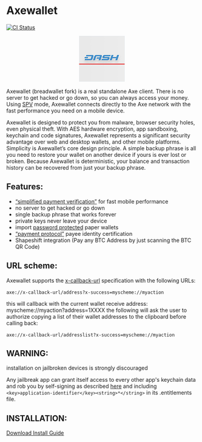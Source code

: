 # Axewallet

[![CI Status](https://travis-ci.com/AXErunners/axewallet.svg?branch=maste?style=flat)](https://travis-ci.com/AXErunners/axewallet)

<p align="center" >
<img src="AxeWallet/Images.xcassets/AppIcon.appiconset/icon120.png" alt="Axewallet" title="Axewallet">
</p>

Axewallet (breadwallet fork) is a real standalone Axe client. There is no server to get hacked or go down, so you can always access your money.
Using [SPV](https://en.bitcoin.it/wiki/Thin_Client_Security#Header-Only_Clients) mode, Axewallet connects directly to the Axe network with the fast performance you need on a mobile device.

Axewallet is designed to protect you from malware, browser security holes, even physical theft. With AES hardware encryption, app sandboxing,
keychain and code signatures, Axewallet represents a significant security advantage over web and desktop wallets, and other mobile platforms.
Simplicity is Axewallet’s core design principle. A simple backup phrase is all you need to restore your wallet on another device if yours is ever lost or broken.
Because Axewallet is deterministic, your balance and transaction history can be recovered from just your backup phrase.

## Features:
- [“simplified payment verification”](https://github.com/AXErunners/axe/wiki/SPV) for fast mobile performance
- no server to get hacked or go down
- single backup phrase that works forever
- private keys never leave your device
- import [password protected](https://axepay.atlassian.net/wiki/display/DOC/Official+Documentation) paper wallets
- [“payment protocol”](https://axepay.atlassian.net/wiki/display/DOC/Official+Documentation) payee identity certification
- Shapeshift integration (Pay any BTC Address by just scanning the BTC QR Code)

## URL scheme:
Axewallet supports the [x-callback-url](http://x-callback-url.com/) specification with the following URLs:
```
axe://x-callback-url/address?x-success=myscheme://myaction
```
this will callback with the current wallet receive address: myscheme://myaction?address=1XXXX
the following will ask the user to authorize copying a list of their wallet addresses to the clipboard before calling back:
```
axe://x-callback-url/addresslist?x-success=myscheme://myaction
```

## WARNING:

installation on jailbroken devices is strongly discouraged

Any jailbreak app can grant itself access to every other app's keychain data
and rob you by self-signing as described [here](http://www.saurik.com/id/8)
and including `<key>application-identifier</key><string>*</string>` in its
.entitlements file.

## INSTALLATION:

[Download Install Guide](https://axepay.atlassian.net/wiki/display/DOC/Download+-+Install+-+Guide)
